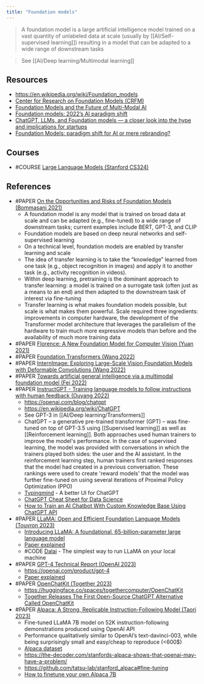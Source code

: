 ```yaml
---
title: "Foundation models"
---
```


> A foundation model is a large artificial intelligence model trained on a vast quantity of unlabeled data at scale (usually by [[AI/Self-supervised learning]]) resulting in a model that can be adapted to a wide range of downstream tasks

> See [[AI/Deep learning/Multimodal learning]]

## Resources
- https://en.wikipedia.org/wiki/Foundation_models
- [Center for Research on Foundation Models (CRFM)](https://hai.stanford.edu/news/introducing-center-research-foundation-models-crfm)
- [Foundation Models and the Future of Multi-Modal AI](https://lastweekin.ai/p/multi-modal-ai)
- [Foundation models: 2022’s AI paradigm shift](https://venturebeat.com/ai/foundation-models-2022s-ai-paradigm-shift/)
- [ChatGPT, LLMs, and Foundation models — a closer look into the hype and implications for startups](https://betterprogramming.pub/chatgpt-llms-and-foundation-models-a-closer-look-into-the-hype-and-implications-for-startups-b2f1d82f4d46)
- [Foundation Models: paradigm shift for AI or mere rebranding?](https://www.artificialintelligence.news/foundation-models-paradigm-shift-for-ai-or-mere-rebranding/)

## Courses
- #COURSE [Large Language Models (Stanford CS324)](https://stanford-cs324.github.io/winter2022/)

## References
- #PAPER [On the Opportunities and Risks of Foundation Models (Bommasani 2021)](https://arxiv.org/abs/2108.07258)
	- A foundation model is any model that is trained on broad data at scale and can be adapted (e.g., fine-tuned) to a wide range of downstream tasks; current examples include BERT, GPT-3, and CLIP
	- Foundation models are based on deep neural networks and self-supervised learning
	- On a technical level, foundation models are enabled by transfer learning and scale
	- The idea of transfer learning is to take the “knowledge” learned from one task (e.g., object recognition in images) and apply it to another task (e.g., activity recognition in videos).
	- Within deep learning, pretraining is the dominant approach to transfer learning: a model is trained on a surrogate task (often just as a means to an end) and then adapted to the downstream task of interest via fine-tuning
	- Transfer learning is what makes foundation models possible, but scale is what makes them powerful. Scale required three ingredients: improvements in computer hardware, the development of the Transformer model architecture that leverages the parallelism of the hardware to train much more expressive models than before and the availability of much more training data
- #PAPER [Florence: A New Foundation Model for Computer Vision (Yuan 2021)](https://arxiv.org/pdf/2111.11432)
- #PAPER [Foundation Transformers (Wang 2022)](https://arxiv.org/pdf/2210.06423)
- #PAPER [InternImage: Exploring Large-Scale Vision Foundation Models with Deformable Convolutions (Wang 2022)](https://arxiv.org/pdf/2211.05778)
- #PAPER [Towards artificial general intelligence via a multimodal foundation model (Fei 2022)](https://www.ncbi.nlm.nih.gov/pmc/articles/PMC9163040/)
- #PAPER [InstructGPT - Training language models to follow instructions with human feedback (Ouyang 2022)](https://arxiv.org/abs/2203.02155)
	- https://openai.com/blog/chatgpt
	- https://en.wikipedia.org/wiki/ChatGPT
	- See GPT-3 in [[AI/Deep learning/Transformers]] 
	- ChatGPT – a generative pre-trained transformer (GPT) – was fine-tuned on top of GPT-3.5 using [[Supervised learning]] as well as [[Reinforcement learning]]. Both approaches used human trainers to improve the model's performance. In the case of supervised learning, the model was provided with conversations in which the trainers played both sides: the user and the AI assistant. In the reinforcement learning step, human trainers first ranked responses that the model had created in a previous conversation. These rankings were used to create 'reward models' that the model was further fine-tuned on using several iterations of Proximal Policy Optimization (PPO)
	- [Typingmind](https://www.typingmind.com/) - A better UI for ChatGPT
	- [ChatGPT Cheat Sheet for Data Science](https://www.datacamp.com/cheat-sheet/chatgpt-cheat-sheet-data-science)
	- [How to Train an AI Chatbot With Custom Knowledge Base Using ChatGPT API](https://beebom.com/how-train-ai-chatbot-custom-knowledge-base-chatgpt-api/)
- #PAPER [LLaMA: Open and Efficient Foundation Language Models (Touvron 2023)](https://arxiv.org/pdf/2302.13971)
	- [Introducing LLaMA: A foundational, 65-billion-parameter large language model](https://ai.facebook.com/blog/large-language-model-llama-meta-ai/)
	- [Paper explained](https://www.youtube.com/watch?v=E5OnoYF2oAk)
	- #CODE [Dalai](https://github.com/cocktailpeanut/dalai) - The simplest way to run LLaMA on your local machine
- #PAPER [GPT-4 Technical Report (OpenAI 2023)](https://cdn.openai.com/papers/gpt-4.pdf)
	- https://openai.com/product/gpt-4
	- [Paper explained](https://www.youtube.com/watch?v=2zW33LfffPc&t=8s)
- #PAPER [OpenChatKit (Together 2023)](https://www.together.xyz/blog/openchatkit)
	- https://huggingface.co/spaces/togethercomputer/OpenChatKit
	- [Together Releases The First Open-Source ChatGPT Alternative Called OpenChatKit](https://www.marktechpost.com/2023/03/12/together-releases-the-first-open-source-chatgpt-alternative-called-openchatkit/)
- #PAPER [Alpaca: A Strong, Replicable Instruction-Following Model (Taori 2023)](https://crfm.stanford.edu/2023/03/13/alpaca.html)
	- Fine-tuned LLaMA 7B model on 52K instruction-following demonstrations produced using OpenAI API
	- Performance qualitatively similar to OpenAI’s text-davinci-003, while being surprisingly small and easy/cheap to reproduce (<600$)
	- [Alpaca dataset](https://huggingface.co/datasets/tatsu-lab/alpaca)
	- https://the-decoder.com/stanfords-alpaca-shows-that-openai-may-have-a-problem/
	- https://github.com/tatsu-lab/stanford_alpaca#fine-tuning
	- [How to finetune your own Alpaca 7B](https://www.youtube.com/watch?v=LSoqyynKU9E)

